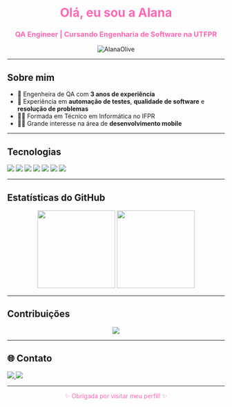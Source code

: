 <h1 align="center" style="color:#ff69b4;">Olá, eu sou a Alana</h1>
<h3 align="center" style="color:#ff69b4;">QA Engineer | Cursando Engenharia de Software na UTFPR </h3>

<p align="center">
  <img src="https://komarev.com/ghpvc/?username=AlanaOlive&label=Visualiza%C3%A7%C3%B5es+do+perfil&color=ff69b4&style=flat" alt="AlanaOlive" />
</p>

---

## Sobre mim

- 💼 Engenheira de QA com **3 anos de experiência**
- 🧪 Experiência em **automação de testes**, **qualidade de software** e **resolução de problemas**
- 👩‍🎓 Formada em Técnico em Informática no IFPR
- 👩‍💻 Grande interesse na área de **desenvolvimento mobile**

---

## Tecnologias

<p align="left">
  <img src="https://img.shields.io/badge/Java-ED8B00?style=for-the-badge&logo=java&logoColor=white"/>
  <img src="https://img.shields.io/badge/JavaScript-F7DF1E?style=for-the-badge&logo=javascript&logoColor=black"/>
  <img src="https://img.shields.io/badge/Dart-0175C2?style=for-the-badge&logo=dart&logoColor=white"/>
  <img src="https://img.shields.io/badge/Flutter-02569B?style=for-the-badge&logo=flutter&logoColor=white"/>
  <img src="https://img.shields.io/badge/Python-3776AB?style=for-the-badge&logo=python&logoColor=white"/>
  <img src="https://img.shields.io/badge/C%23-239120?style=for-the-badge&logo=csharp&logoColor=white"/>
  <img src="https://img.shields.io/badge/Git-F05032?style=for-the-badge&logo=git&logoColor=white"/>
</p>

---

## Estatísticas do GitHub

<div align="center">
  <img src="https://github-readme-stats.vercel.app/api?username=AlanaOlive&show_icons=true&theme=tokyonight&hide_title=true&icon_color=ff69b4&title_color=ff69b4" height="180em"/>
  <img src="https://github-readme-stats.vercel.app/api/top-langs/?username=AlanaOlive&layout=compact&theme=tokyonight&title_color=ff69b4" height="180em"/>
</div>

---

## Contribuições

<div align="center">
  <img src="https://github-readme-streak-stats.herokuapp.com/?user=AlanaOlive&theme=tokyonight&ring=ff69b4&fire=ff69b4&currStreakLabel=ff69b4" />
</div>

---

## 🌐 Contato

<p align="left">
  <a href="https://www.linkedin.com/in/alana-oliveira-a1599a222" target="_blank">
    <img src="https://img.shields.io/badge/-LinkedIn-ff69b4?style=for-the-badge&logo=linkedin&logoColor=white" />
  </a>
  <a href="mailto:alanaolive1506@gmail.com">
    <img src="https://img.shields.io/badge/-Email-ff69b4?style=for-the-badge&logo=gmail&logoColor=white"/>
  </a>
</p>

---

<p align="center" style="color:#ff69b4;">✨ Obrigada por visitar meu perfil! ✨</p>
